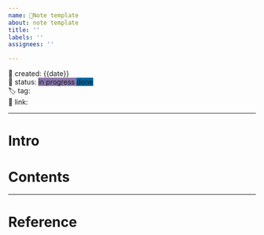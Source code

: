 ```yaml
---
name: 📝Note template
about: note template
title: ''
labels: ''
assignees: ''

---
```

📅 created: {{date}}    
🚥 status: <span style='background:#8977ad'> in progress </span> <span style='background:#0067a3'> done </span>    
🏷 tag:  
🔗 link:

--- 
# Intro

# Contents

--- 
# Reference


